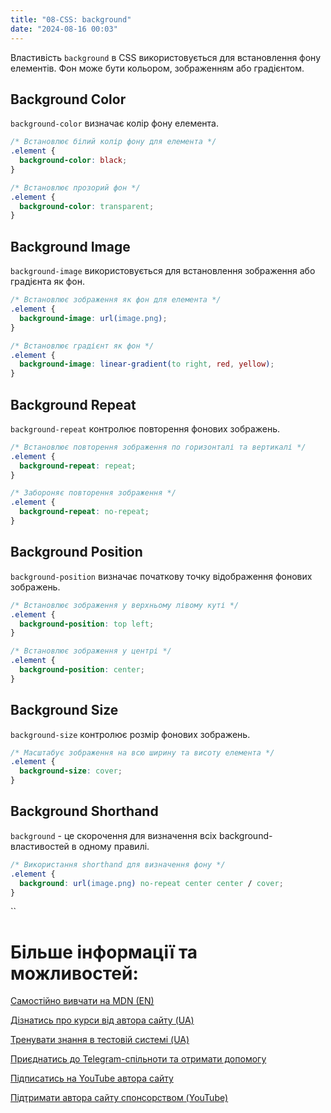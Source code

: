 ```yaml
---
title: "08-CSS: background"
date: "2024-08-16 00:03"
---
```


Властивість `background` в CSS використовується для встановлення фону елементів. Фон може бути кольором, зображенням або градієнтом.

## Background Color

`background-color` визначає колір фону елемента.

```css
/* Встановлює білий колір фону для елемента */
.element {
  background-color: black;
}

/* Встановлює прозорий фон */
.element {
  background-color: transparent;
}
```

## Background Image

`background-image` використовується для встановлення зображення або градієнта як фон.

```css
/* Встановлює зображення як фон для елемента */
.element {
  background-image: url(image.png);
}

/* Встановлює градієнт як фон */
.element {
  background-image: linear-gradient(to right, red, yellow);
}
```

## Background Repeat

`background-repeat` контролює повторення фонових зображень.

```css
/* Встановлює повторення зображення по горизонталі та вертикалі */
.element {
  background-repeat: repeat;
}

/* Забороняє повторення зображення */
.element {
  background-repeat: no-repeat;
}
```

## Background Position

`background-position` визначає початкову точку відображення фонових зображень.

```css
/* Встановлює зображення у верхньому лівому куті */
.element {
  background-position: top left;
}

/* Встановлює зображення у центрі */
.element {
  background-position: center;
}
```

## Background Size

`background-size` контролює розмір фонових зображень.

```css
/* Масштабує зображення на всю ширину та висоту елемента */
.element {
  background-size: cover;
}
```

## Background Shorthand

`background` - це скорочення для визначення всіх background-властивостей в одному правилі.

```css
/* Використання shorthand для визначення фону */
.element {
  background: url(image.png) no-repeat center center / cover;
}
```
``

# Більше інформації та можливостей:

[Самостійно вивчати на MDN (EN)](https://developer.mozilla.org/en-US/curriculum/)

[Дізнатись про курси від автора сайту (UA)](https://learningtogetherua.github.io/courses/)

[Тренувати знання в тестовій системі (UA)](https://testeducatorua.github.io/itest/)

[Приєднатись до Telegram-спільноти та отримати допомогу](https://t.me/profrontendua)

[Підписатись на YouTube автора сайту](https://www.youtube.com/@itmentor)

[Підтримати автора сайту спонсорством (YouTube)](https://www.youtube.com/channel/UCo8KNXmB8Yb_07FzwCL6HgQ/join)
